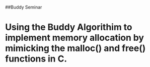 ##Buddy Seminar

# Using the Buddy Algorithim to implement memory allocation by mimicking the malloc() and free() functions in C.
